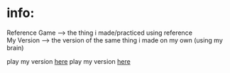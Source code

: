 # info:

Reference Game --> the thing i made/practiced using reference <br/>
My Version --> the version of the same thing i made on my own (using my brain)


play my version [here](https://numguessinggame.netlify.app/)
play my version <a href="https://numguessinggame.netlify.app/">here</a>
